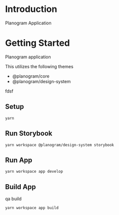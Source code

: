 # Introduction 
Planogram Application

# Getting Started

Planogram application 

This utilizes the following themes
- @planogram/core
- @planogram/design-system

fdsf
## Setup

```
yarn
```

## Run Storybook

```
yarn workspace @planogram/design-system storybook
```

## Run App

```
yarn workspace app develop
```

## Build App

qa build
```
yarn workspace app build
```